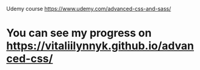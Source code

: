 Udemy course https://www.udemy.com/advanced-css-and-sass/

# You can see my progress on https://vitaliilynnyk.github.io/advanced-css/
